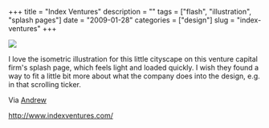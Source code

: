 +++
title = "Index Ventures"
description = ""
tags = ["flash", "illustration", "splash pages"]
date = "2009-01-28"
categories = ["design"]
slug = "index-ventures"
+++


 

  <div id="screens-thumbs" class="clearfix">
    <div class="txt-center" id="design-submission"><a href="http://www.indexventures.com/"><img id='bluga-thumbnail-1472' class='bluga-thumbnail large' src='//media.konigi.com/bluga/
wt498049680452e_0.jpg'/></a></div>  
  </div>   
<p>I love the isometric illustration for this little cityscape on this venture capital firm's splash page, which feels light and loaded quickly. I wish they found a way to fit a little bit more about what the company does into the design, e.g. in that scrolling ticker.</p>
<p>Via <a href="http://doctype.cx/">Andrew</a></p>
<p><a href="http://www.indexventures.com/">http://www.indexventures.com/</a></p>




